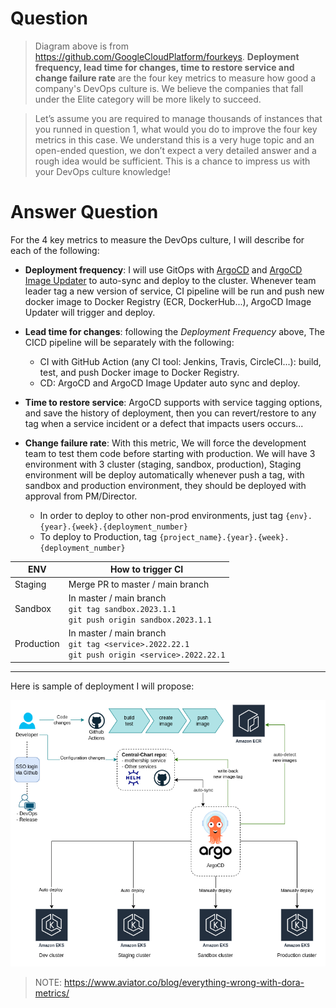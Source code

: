 # Question

> Diagram above is from https://github.com/GoogleCloudPlatform/fourkeys. **Deployment frequency, lead time for changes, time to restore service and change failure rate** are the four key metrics to measure how good a company's DevOps culture is. We believe the companies that fall under the Elite category will be more likely to succeed.

> Let’s assume you are required to manage thousands of instances that you runned in question 1, what would you do to improve the four key metrics in this case. We understand this is a very huge topic and an open-ended question, we don’t expect a very detailed answer and a rough idea would be sufficient. This is a chance to impress us with your DevOps culture knowledge!

# Answer Question

For the 4 key metrics to measure the DevOps culture, I will describe for each of the following:

- **Deployment frequency**: I will use GitOps with [ArgoCD](https://argo-cd.readthedocs.io/en/stable/) and [ArgoCD Image Updater](https://argocd-image-updater.readthedocs.io/en/stable/) to auto-sync and deploy to the cluster. Whenever team leader tag a new version of service, CI pipeline will be run and push new docker image to Docker Registry (ECR, DockerHub...), ArgoCD Image Updater will trigger and deploy.

- **Lead time for changes**: following the *Deployment Frequency* above, The CICD pipeline will be separately with the following:
  - CI with GitHub Action (any CI tool: Jenkins, Travis, CircleCI...): build, test, and push Docker image to Docker Registry.
  - CD: ArgoCD and ArgoCD Image Updater auto sync and deploy.

- **Time to restore service**: ArgoCD supports with service tagging options, and save the history of deployment, then you can revert/restore to any tag when a service incident or a defect that impacts users occurs...

- **Change failure rate**: With this metric, We will force the development team to test them code before starting with production. We will have 3 environment with 3 cluster (staging, sandbox, production), Staging environment will be deploy automatically whenever push a tag, with sandbox and production environment, they should be deployed with approval from PM/Director.
  - In order to deploy to other non-prod environments, just tag `{env}.{year}.{week}.{deployment_number}`
  - To deploy to Production, tag `{project_name}.{year}.{week}.{deployment_number}`

| ENV       | How to trigger CI |
|-----------|-------------------|
| Staging | Merge PR to master / main branch |
| Sandbox | In master / main branch <br>`git tag sandbox.2023.1.1` <br> `git push origin sandbox.2023.1.1` |
| Production | In master / main branch <br> `git tag <service>.2022.22.1` <br> `git push origin <service>.2022.22.1` |

----------------------------------------------------------------



Here is sample of deployment I will propose:

![CICD](image1.png "CICD pipeline deployment")

> NOTE: https://www.aviator.co/blog/everything-wrong-with-dora-metrics/